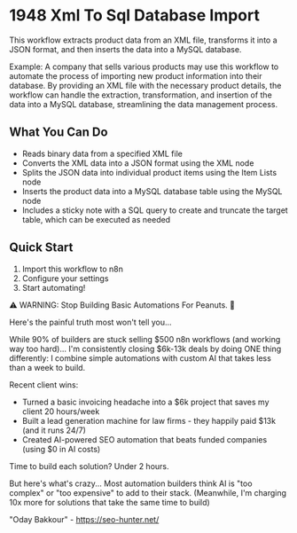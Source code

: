 # 1948 Xml To Sql Database Import

This workflow extracts product data from an XML file, transforms it into a JSON format, and then inserts the data into a MySQL database.

Example: A company that sells various products may use this workflow to automate the process of importing new product information into their database. By providing an XML file with the necessary product details, the workflow can handle the extraction, transformation, and insertion of the data into a MySQL database, streamlining the data management process.

## What You Can Do
- Reads binary data from a specified XML file
- Converts the XML data into a JSON format using the XML node
- Splits the JSON data into individual product items using the Item Lists node
- Inserts the product data into a MySQL database table using the MySQL node
- Includes a sticky note with a SQL query to create and truncate the target table, which can be executed as needed

## Quick Start
1. Import this workflow to n8n
2. Configure your settings
3. Start automating!

⚠️ WARNING: Stop Building Basic Automations For Peanuts. 🚫

Here's the painful truth most won't tell you...

While 90% of builders are stuck selling $500 n8n workflows (and working way too hard)...
I'm consistently closing $6k-13k deals by doing ONE thing differently:
I combine simple automations with custom AI that takes less than a week to build.

Recent client wins:
* Turned a basic invoicing headache into a $6k project that saves my client 20 hours/week
* Built a lead generation machine for law firms - they happily paid $13k (and it runs 24/7)
* Created AI-powered SEO automation that beats funded companies (using $0 in AI costs)

Time to build each solution? Under 2 hours.

But here's what's crazy...
Most automation builders think AI is "too complex" or "too expensive" to add to their stack.
(Meanwhile, I'm charging 10x more for solutions that take the same time to build)

"Oday Bakkour" - https://seo-hunter.net/
